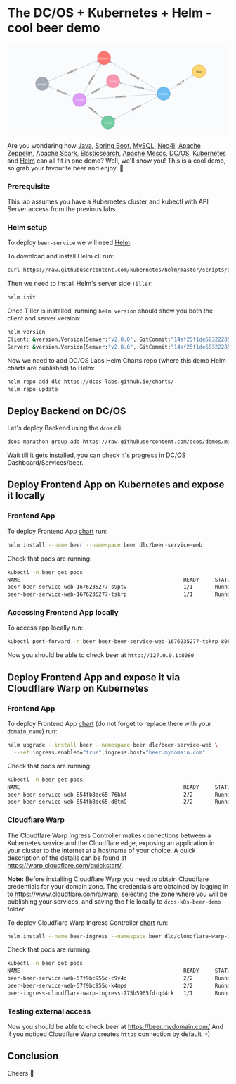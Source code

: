 # The DC/OS + Kubernetes + Helm - cool beer demo

![Model](https://github.com/dcos/demos/raw/master/dcos-k8s-beer-demo/1.10/images/components.png)

Are you wondering how [Java](http://www.oracle.com/technetwork/java/index.html), [Spring Boot](https://projects.spring.io/spring-boot/), [MySQL](https://www.mysql.com), [Neo4j](https://neo4j.com), [Apache Zeppelin](https://zeppelin.apache.org/), [Apache Spark](https://spark.apache.org/), [Elasticsearch](https://www.elastic.co),  [Apache Mesos](https://mesos.apache.org/), [DC/OS](https://dcos.io), [Kubernetes](https://kubernetes.io/) and [Helm](https://helm.sh) can all fit in one demo? Well, we'll show you! This is a cool demo, so grab your favourite beer and enjoy. 🍺


### Prerequisite

This lab assumes you have a Kubernetes cluster and kubectl with API Server access from the previous labs. 

### Helm setup

To deploy `beer-service` we will need [Helm](https://helm.sh).

To download and install Helm cli run:
```bash
curl https://raw.githubusercontent.com/kubernetes/helm/master/scripts/get | bash
```

Then we need to install Helm's server side `Tiller`:
```bash
helm init
```

Once Tiller is installed, running `helm version` should show you both the client and server version:
```bash
helm version
Client: &version.Version{SemVer:"v2.8.0", GitCommit:"14af25f1de6832228539259b821949d20069a222", GitTreeState:"clean"}
Server: &version.Version{SemVer:"v2.8.0", GitCommit:"14af25f1de6832228539259b821949d20069a222", GitTreeState:"clean"}
```

Now we need to add DC/OS Labs Helm Charts repo (where this demo Helm charts are published) to Helm:
```bash
helm repo add dlc https://dcos-labs.github.io/charts/
helm repo update
```

## Deploy Backend on DC/OS

Let's deploy Backend using the `dcos` cli:
```bash
dcos marathon group add https://raw.githubusercontent.com/dcos/demos/master/dcos-k8s-beer-demo/1.10/marathon-apps/marathon-configuration.json
```

Wait till it gets installed, you can check it's progress in DC/OS Dashboard/Services/beer.

## Deploy Frontend App on Kubernetes and expose it locally

### Frontend App

To deploy Frontend App [chart](https://github.com/dcos-labs/charts/tree/master/stable/beer-service-web) run:
```bash
helm install --name beer --namespace beer dlc/beer-service-web
```

Check that pods are running:
```bash
kubectl -n beer get pods
NAME                                                    READY     STATUS    RESTARTS   AGE
beer-beer-service-web-1676235277-s9ptv                  1/1       Running   0          2m
beer-beer-service-web-1676235277-tskrp                  1/1       Running   0          2m
```

### Accessing Frontend App locally

To access app locally run:
```bash
kubectl port-forward -n beer beer-beer-service-web-1676235277-tskrp 8080
```

Now you should be able to check beer at `http://127.0.0.1:8080`

## Deploy Frontend App and expose it via Cloudflare Warp on Kubernetes

### Frontend App

To deploy Frontend App [chart](https://github.com/dcos-labs/charts/tree/master/stable/beer-service-web) (do not forget to replace there with your `domain_name`) run:
```bash
helm upgrade --install beer --namespace beer dlc/beer-service-web \
  --set ingress.enabled="true",ingress.host="beer.mydomain.com"
```

Check that pods are running:
```bash
kubectl -n beer get pods
NAME                                                    READY     STATUS    RESTARTS   AGE
beer-beer-service-web-854fb8dc65-76bk4                  2/2       Running   0          2m
beer-beer-service-web-854fb8dc65-d8tm9                  2/2       Running   0          2m
```

### Cloudflare Warp

The Cloudflare Warp Ingress Controller makes connections between a Kubernetes service and the Cloudflare edge, exposing an application in your cluster to the internet at a hostname of your choice. A quick description of the details can be found at https://warp.cloudflare.com/quickstart/.

**Note:** Before installing Cloudflare Warp you need to obtain Cloudflare credentials for your domain zone.
The credentials are obtained by logging in to https://www.cloudflare.com/a/warp, selecting the zone where you will be publishing your services, and saving the file locally to `dcos-k8s-beer-demo` folder.

To deploy Cloudflare Warp Ingress Controller [chart](https://github.com/dcos-labs/charts/tree/master/stable/cloudflare-warp-ingress) run:
```bash
helm install --name beer-ingress --namespace beer dlc/cloudflare-warp-ingress --set cert=$(cat cloudflare-warp.pem | base64)
```

Check that pods are running:
```bash
kubectl -n beer get pods
NAME                                                    READY     STATUS    RESTARTS   AGE
beer-beer-service-web-57f9bc955c-c9v4q                  2/2       Running   0          3m
beer-beer-service-web-57f9bc955c-k4mps                  2/2       Running   0          3m
beer-ingress-cloudflare-warp-ingress-775b5965fd-qd4rk   1/1       Running   0          16s
```

### Testing external access

Now you should be able to check beer at https://beer.mydomain.com/
And if you noticed Cloudflare Warp creates `https` connection by default :-)

## Conclusion

Cheers 🍺

